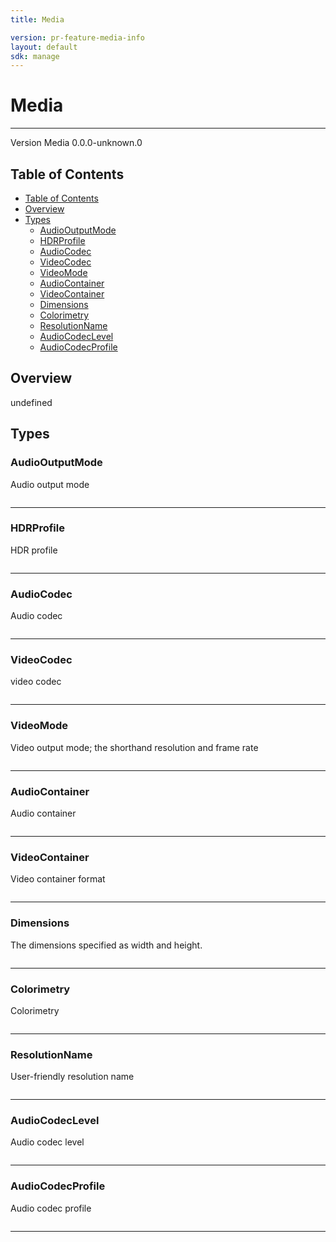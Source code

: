 ```yaml
---
title: Media

version: pr-feature-media-info
layout: default
sdk: manage
---
```


# Media

---

Version Media 0.0.0-unknown.0

## Table of Contents

- [Table of Contents](#table-of-contents)
- [Overview](#overview)
- [Types](#types)
  - [AudioOutputMode](#audiooutputmode)
  - [HDRProfile](#hdrprofile)
  - [AudioCodec](#audiocodec)
  - [VideoCodec](#videocodec)
  - [VideoMode](#videomode)
  - [AudioContainer](#audiocontainer)
  - [VideoContainer](#videocontainer)
  - [Dimensions](#dimensions)
  - [Colorimetry](#colorimetry)
  - [ResolutionName](#resolutionname)
  - [AudioCodecLevel](#audiocodeclevel)
  - [AudioCodecProfile](#audiocodecprofile)

## Overview

undefined

## Types

### AudioOutputMode

Audio output mode

```typescript

```

---

### HDRProfile

HDR profile

```typescript

```

---

### AudioCodec

Audio codec

```typescript

```

---

### VideoCodec

video codec

```typescript

```

---

### VideoMode

Video output mode; the shorthand resolution and frame rate

```typescript

```

---

### AudioContainer

Audio container

```typescript

```

---

### VideoContainer

Video container format

```typescript

```

---

### Dimensions

The dimensions specified as width and height.

```typescript

```

---

### Colorimetry

Colorimetry

```typescript

```

---

### ResolutionName

User-friendly resolution name

```typescript

```

---

### AudioCodecLevel

Audio codec level

```typescript

```

---

### AudioCodecProfile

Audio codec profile

```typescript

```

---
